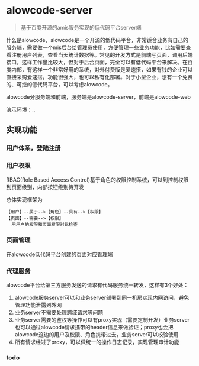 # alowcode-server

> 基于百度开源的amis服务实现的低代码平台server端

什么是alowcode，alowcode是一个开源的低代码平台，非常适合业务有自己的服务端，需要做一个mis后台给管理员使用，方便管理一些业务功能，比如需要查看注册用户列表，查看当天统计数据等。常见的开发方式是前端写页面，调用后端接口，这样工作量比较大，但对于后台页面，完全可以有低代码平台来解决。在百度内部，有这样一个非常好用的系统，对外付费版是爱速搭，如果有钱的企业可以直接采购爱速搭，功能很强大，也可以私有化部署。对于小型企业，想有一个免费的、可控的低代码平台，可以考虑alowcode。

alowcode分服务端和前端，服务端是alowcode-server，前端是alowcode-web

演示环境：..

## 实现功能
### 用户体系，登陆注册
### 用户权限

RBAC(Role Based Access Control)基于角色的权限控制系统，可以到控制权限到页面级别，内部按钮级别待开发

总体实现框架为

```
【用户】--属于-->【角色】--具有-->【权限】
【页面】--需要-->【权限】
  用用户的权限和页面权限对比检查
```
### 页面管理
在alowcode低代码平台创建的页面对应管理端

### 代理服务
alowcode平台给第三方服务发送的请求有代码服务统一转发，这样有3个好处：
1. alowcode服务server可以和业务server部署到同一机房实现内网访问，避免管理功能泄露到外网
1. 业务server不需要处理跨域请求等问题
1. 业务server需要的鉴权等操作可以有proxy实现（需要定制开发）业务server也可以通过alowcode请求携带的header信息来做验证；proxy也会把alowcode这边的用户及权限、角色携带过去，业务server可以校验使用
1. 所有请求经过了proxy，可以做统一的操作日志记录，实现管理审计功能

### todo